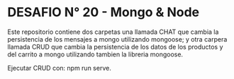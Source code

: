 # DESAFIO N° 20 -  Mongo & Node

Este repositorio contiene dos carpetas una llamada CHAT que cambia la persistencia de los mensajes a mongo utilizando mongoose; y otra carpera llamada CRUD que cambia la persistencia de los datos de los productos y del carrito a mongo utilizando tambien la libreria mongoose. 

Ejecutar CRUD con: npm run serve.

